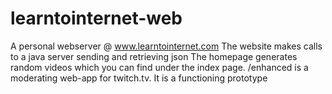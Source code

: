 # learntointernet-web
A personal webserver @ www.learntointernet.com
The website makes calls to a java server sending and retrieving json
The homepage generates random videos which you can find under the index page.
/enhanced is a moderating web-app for twitch.tv. It is a functioning prototype
